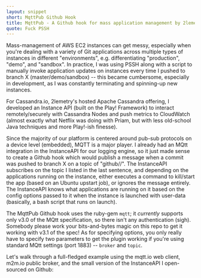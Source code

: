 ```yaml
---
layout: snippet
short: MqttPub Github Hook
title: MqttPub - A Github hook for mass application management by 2lemetry
quote: Fuck PSSH
---
```


Mass-management of AWS EC2 instances can get messy, especially when you're dealing with a variety of Git applications across multiple types of instances in different "environments", e.g. differentiating "production", "demo", and "sandbox". In practice, I was using PSSH along with a script to manually invoke application updates on instances every time I pushed to branch X (master/demo/sandbox) -- this became cumbersome, especially in development, as I was constantly terminating and spinning-up new instances.  

For Cassandra.io, 2lemetry's hosted Apache Cassandra offering, I developed an Instance API (built on the Play! Framework) to interact remotely/securely with Cassandra Nodes and push metrics to CloudWatch (almost exactly what Netflix was doing with Priam, but with less old-school Java techniques and more Play!-ish finesse). 

Since the majority of our platform is centered around pub-sub protocols on a device level (embedded), MQTT is a major player.  I already had an MQtt integration in the InstanceAPI for our logging engine, so it just made sense to create a Github hook which would publish a message when a commit was pushed to branch X on a topic of "github/<githubUsername>/<githubRepoName>".  The InstanceAPI subscribes on the topic I listed in the last sentence, and depending on the applications running on the instance, either executes a command to kill/start the app (based on an Ubuntu upstart job), or ignores the message entirely.  The InstanceAPI knows what applications are running on it based on the config options passed to it when the instance is launched with user-data (basically, a bash script that runs on launch).

The MqttPub Github hook uses the ruby-gem `mqtt`; it _currently_ supports only v3.0 of the MQtt specification, so there isn't any authentication (sigh).  Somebody please work your bits-and-bytes magic on this repo to get it working with v3.1 of the spec!  As for specifying options, you only really have to specify two parameters to get the plugin working if you're using standard MQtt settings (port 1883) -- `broker` and `topic`. 

Let's walk through a full-fledged example using the mqtt.io web client, m2m.io public broker, and the small version of the InstanceAPI I open-sourced on Github: